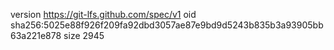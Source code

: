 version https://git-lfs.github.com/spec/v1
oid sha256:5025e88f926f209fa92dbd3057ae87e9bd9d5243b835b3a93905bb63a221e878
size 2945
